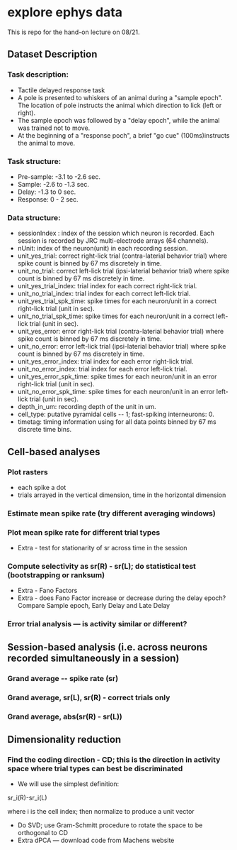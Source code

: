 # explore ephys data
This is repo for the hand-on lecture on 08/21.

## Dataset Description
### Task description:
* Tactile delayed response task
* A pole is presented to whiskers of an animal during a "sample epoch". The location of pole instructs the animal which direction to lick (left or right).
* The sample epoch was followed by a "delay epoch", while the animal was trained not to move.
* At the beginning of a "response poch", a brief "go cue" (100ms)instructs the animal to move.


### Task structure:
* Pre-sample: -3.1 to -2.6 sec.
* Sample: -2.6 to -1.3 sec.
* Delay: -1.3 to 0 sec.
* Response: 0 - 2 sec.

### Data structure:
* sessionIndex : index of the session which neuron is recorded. Each session is recorded by JRC multi-electrode arrays (64 channels).
* nUnit: index of the neuron(unit) in each recording session.
* unit_yes_trial: correct right-lick trial (contra-laterial behavior trial) where spike count is binned by 67 ms discretely in time.
* unit_no_trial: correct left-lick trial (ipsi-laterial behavior trial) where spike count is binned by 67 ms discretely in time.
* unit_yes_trial_index: trial index for each correct right-lick trial.
* unit_no_trial_index: trial index for each correct left-lick trial.
* unit_yes_trial_spk_time: spike times for each neuron/unit in a correct right-lick trial (unit in sec).
* unit_no_trial_spk_time: spike times for each neuron/unit in a correct left-lick trial (unit in sec).
* unit_yes_error: error right-lick trial (contra-laterial behavior trial) where spike count is binned by 67 ms discretely in time.
* unit_no_error: error left-lick trial (ipsi-laterial behavior trial) where spike count is binned by 67 ms discretely in time.
* unit_yes_error_index: trial index for each error right-lick trial.
* unit_no_error_index: trial index for each error left-lick trial.
* unit_yes_error_spk_time: spike times for each neuron/unit in an error right-lick trial (unit in sec).
* unit_no_error_spk_time: spike times for each neuron/unit in an error left-lick trial (unit in sec).
* depth_in_um: recording depth of the unit in um.
* cell_type: putative pyramidal cells -- 1; fast-spiking interneurons: 0.
* timetag: timing information using for all data points binned by 67 ms discrete time bins.


## Cell-based analyses
### Plot rasters
* each spike a dot
* trials arrayed in the vertical dimension, time in the horizontal dimension
### Estimate mean spike rate (try different averaging windows)
### Plot mean spike rate for different trial types
* Extra - test for stationarity of sr across time in the session
### Compute selectivity as sr(R) - sr(L); do statistical test (bootstrapping or ranksum)
* Extra - Fano Factors
* Extra - does Fano Factor increase or decrease during the delay epoch? Compare Sample epoch, Early Delay and Late Delay
### Error trial analysis — is activity similar or different?


## Session-based analysis (i.e. across neurons recorded simultaneously in a session)
### Grand average --  spike rate (__sr__)
### Grand average, sr(L), sr(R) - correct trials only
### Grand average, abs(sr(R) - sr(L))


## Dimensionality reduction
### Find the coding direction - CD; this is the direction in activity space where trial types can best be discriminated
* We will use the simplest definition:

sr_i(R)-sr_i(L)

where i is the cell index; then normalize to produce a unit vector
* Do SVD; use Gram-Schmitt procedure to rotate the space to be orthogonal to CD
* Extra dPCA — download code from Machens website
